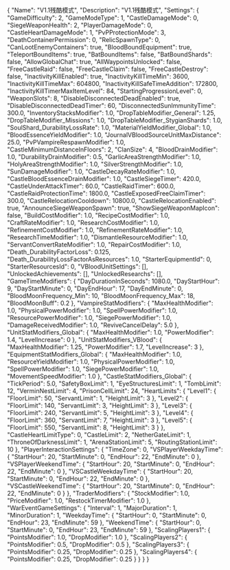 {
  "Name": "V1.1残酷模式",
  "Description": "V1.1残酷模式",
  "Settings": {
    "GameDifficulty": 2,
    "GameModeType": 1,
    "CastleDamageMode": 0,
    "SiegeWeaponHealth": 2,
    "PlayerDamageMode": 0,
    "CastleHeartDamageMode": 1,
    "PvPProtectionMode": 3,
    "DeathContainerPermission": 0,
    "RelicSpawnType": 0,
    "CanLootEnemyContainers": true,
    "BloodBoundEquipment": true,
    "TeleportBoundItems": true,
    "BatBoundItems": false,
    "BatBoundShards": false,
    "AllowGlobalChat": true,
    "AllWaypointsUnlocked": false,
    "FreeCastleRaid": false,
    "FreeCastleClaim": false,
    "FreeCastleDestroy": false,
    "InactivityKillEnabled": true,
    "InactivityKillTimeMin": 3600,
    "InactivityKillTimeMax": 604800,
    "InactivityKillSafeTimeAddition": 172800,
    "InactivityKillTimerMaxItemLevel": 84,
    "StartingProgressionLevel": 0,
    "WeaponSlots": 8,
    "DisableDisconnectedDeadEnabled": true,
    "DisableDisconnectedDeadTimer": 60,
    "DisconnectedSunImmunityTime": 300.0,
    "InventoryStacksModifier": 1.0,
    "DropTableModifier_General": 1.25,
    "DropTableModifier_Missions": 1.0,
    "DropTableModifier_StygianShards": 1.0,
    "SoulShard_DurabilityLossRate": 1.0,
    "MaterialYieldModifier_Global": 1.0,
    "BloodEssenceYieldModifier": 1.0,
    "JournalVBloodSourceUnitMaxDistance": 25.0,
    "PvPVampireRespawnModifier": 1.0,
    "CastleMinimumDistanceInFloors": 2,
    "ClanSize": 4,
    "BloodDrainModifier": 1.0,
    "DurabilityDrainModifier": 0.5,
    "GarlicAreaStrengthModifier": 1.0,
    "HolyAreaStrengthModifier": 1.0,
    "SilverStrengthModifier": 1.0,
    "SunDamageModifier": 1.0,
    "CastleDecayRateModifier": 1.0,
    "CastleBloodEssenceDrainModifier": 1.0,
    "CastleSiegeTimer": 420.0,
    "CastleUnderAttackTimer": 60.0,
    "CastleRaidTimer": 600.0,
    "CastleRaidProtectionTime": 1800.0,
    "CastleExposedFreeClaimTimer": 300.0,
    "CastleRelocationCooldown": 10800.0,
    "CastleRelocationEnabled": true,
    "AnnounceSiegeWeaponSpawn": true,
    "ShowSiegeWeaponMapIcon": false,
    "BuildCostModifier": 1.0,
    "RecipeCostModifier": 1.0,
    "CraftRateModifier": 1.0,
    "ResearchCostModifier": 1.0,
    "RefinementCostModifier": 1.0,
    "RefinementRateModifier": 1.0,
    "ResearchTimeModifier": 1.0,
    "DismantleResourceModifier": 1.0,
    "ServantConvertRateModifier": 1.0,
    "RepairCostModifier": 1.0,
    "Death_DurabilityFactorLoss": 0.125,
    "Death_DurabilityLossFactorAsResources": 1.0,
    "StarterEquipmentId": 0,
    "StarterResourcesId": 0,
    "VBloodUnitSettings": [],
    "UnlockedAchievements": [],
    "UnlockedResearchs": [],
    "GameTimeModifiers": {
      "DayDurationInSeconds": 1080.0,
      "DayStartHour": 9,
      "DayStartMinute": 0,
      "DayEndHour": 17,
      "DayEndMinute": 0,
      "BloodMoonFrequency_Min": 10,
      "BloodMoonFrequency_Max": 18,
      "BloodMoonBuff": 0.2
    },
    "VampireStatModifiers": {
      "MaxHealthModifier": 1.0,
      "PhysicalPowerModifier": 1.0,
      "SpellPowerModifier": 1.0,
      "ResourcePowerModifier": 1.0,
      "SiegePowerModifier": 1.0,
      "DamageReceivedModifier": 1.0,
      "ReviveCancelDelay": 5.0
    },
    "UnitStatModifiers_Global": {
      "MaxHealthModifier": 1.0,
      "PowerModifier": 1.4,
      "LevelIncrease": 0
    },
    "UnitStatModifiers_VBlood": {
      "MaxHealthModifier": 1.25,
      "PowerModifier": 1.7,
      "LevelIncrease": 3
    },
    "EquipmentStatModifiers_Global": {
      "MaxHealthModifier": 1.0,
      "ResourceYieldModifier": 1.0,
      "PhysicalPowerModifier": 1.0,
      "SpellPowerModifier": 1.0,
      "SiegePowerModifier": 1.0,
      "MovementSpeedModifier": 1.0
    },
    "CastleStatModifiers_Global": {
      "TickPeriod": 5.0,
      "SafetyBoxLimit": 1,
      "EyeStructuresLimit": 1,
      "TombLimit": 12,
      "VerminNestLimit": 4,
      "PrisonCellLimit": 24,
      "HeartLimits": {
        "Level1": {
          "FloorLimit": 50,
          "ServantLimit": 1,
          "HeightLimit": 3
        },
        "Level2": {
          "FloorLimit": 140,
          "ServantLimit": 3,
          "HeightLimit": 3
        },
        "Level3": {
          "FloorLimit": 240,
          "ServantLimit": 5,
          "HeightLimit": 3
        },
        "Level4": {
          "FloorLimit": 360,
          "ServantLimit": 7,
          "HeightLimit": 3
        },
        "Level5": {
          "FloorLimit": 550,
          "ServantLimit": 8,
          "HeightLimit": 3
        }
      },
      "CastleHeartLimitType": 0,
      "CastleLimit": 2,
      "NetherGateLimit": 1,
      "ThroneOfDarknessLimit": 1,
      "ArenaStationLimit": 5,
      "RoutingStationLimit": 10
    },
    "PlayerInteractionSettings": {
      "TimeZone": 0,
      "VSPlayerWeekdayTime": {
        "StartHour": 20,
        "StartMinute": 0,
        "EndHour": 22,
        "EndMinute": 0
      },
      "VSPlayerWeekendTime": {
        "StartHour": 20,
        "StartMinute": 0,
        "EndHour": 22,
        "EndMinute": 0
      },
      "VSCastleWeekdayTime": {
        "StartHour": 20,
        "StartMinute": 0,
        "EndHour": 22,
        "EndMinute": 0
      },
      "VSCastleWeekendTime": {
        "StartHour": 20,
        "StartMinute": 0,
        "EndHour": 22,
        "EndMinute": 0
      }
    },
    "TraderModifiers": {
      "StockModifier": 1.0,
      "PriceModifier": 1.0,
      "RestockTimerModifier": 1.0
    },
    "WarEventGameSettings": {
      "Interval": 1,
      "MajorDuration": 1,
      "MinorDuration": 1,
      "WeekdayTime": {
        "StartHour": 0,
        "StartMinute": 0,
        "EndHour": 23,
        "EndMinute": 59
      },
      "WeekendTime": {
        "StartHour": 0,
        "StartMinute": 0,
        "EndHour": 23,
        "EndMinute": 59
      },
      "ScalingPlayers1": {
        "PointsModifier": 1.0,
        "DropModifier": 1.0
      },
      "ScalingPlayers2": {
        "PointsModifier": 0.5,
        "DropModifier": 0.5
      },
      "ScalingPlayers3": {
        "PointsModifier": 0.25,
        "DropModifier": 0.25
      },
      "ScalingPlayers4": {
        "PointsModifier": 0.25,
        "DropModifier": 0.25
      }
    }
  }
}